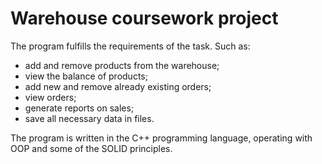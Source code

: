 # Warehouse coursework project

The program fulfills the requirements of the task. Such as:
* add and remove products from the warehouse;
* view the balance of products;
* add new and remove already existing orders;
* view orders;
* generate reports on sales;
* save all necessary data in files.

The program is written in the C++ programming language, operating with OOP and some of the SOLID principles.